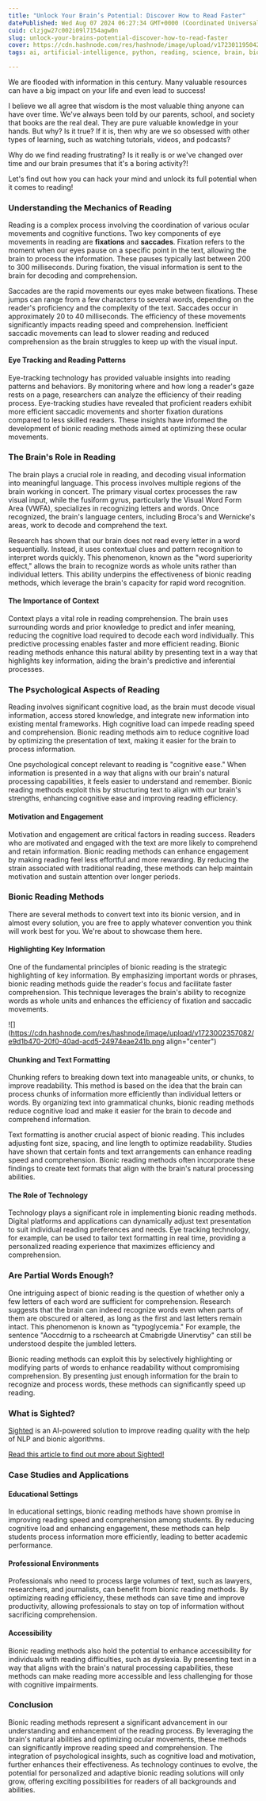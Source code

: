 ```yaml
---
title: "Unlock Your Brain’s Potential: Discover How to Read Faster"
datePublished: Wed Aug 07 2024 06:27:34 GMT+0000 (Coordinated Universal Time)
cuid: clzjgw27c002i09l7154agw0n
slug: unlock-your-brains-potential-discover-how-to-read-faster
cover: https://cdn.hashnode.com/res/hashnode/image/upload/v1723011950425/ffe1a4e6-463d-4dc6-aea6-629de80cb6dc.png
tags: ai, artificial-intelligence, python, reading, science, brain, bioinformatics, bionic, sighted

---
```


We are flooded with information in this century. Many valuable resources can have a big impact on your life and even lead to success!

I believe we all agree that wisdom is the most valuable thing anyone can have over time. We've always been told by our parents, school, and society that books are the real deal. They are pure valuable knowledge in your hands. But why? Is it true? If it is, then why are we so obsessed with other types of learning, such as watching tutorials, videos, and podcasts?

Why do we find reading frustrating? Is it really is or we've changed over time and our brain presumes that it's a boring activity?!

Let's find out how you can hack your mind and unlock its full potential when it comes to reading!

### Understanding the Mechanics of Reading

Reading is a complex process involving the coordination of various ocular movements and cognitive functions. Two key components of eye movements in reading are **fixations** and **saccades**. Fixation refers to the moment when our eyes pause on a specific point in the text, allowing the brain to process the information. These pauses typically last between 200 to 300 milliseconds. During fixation, the visual information is sent to the brain for decoding and comprehension.

Saccades are the rapid movements our eyes make between fixations. These jumps can range from a few characters to several words, depending on the reader's proficiency and the complexity of the text. Saccades occur in approximately 20 to 40 milliseconds. The efficiency of these movements significantly impacts reading speed and comprehension. Inefficient saccadic movements can lead to slower reading and reduced comprehension as the brain struggles to keep up with the visual input.

#### Eye Tracking and Reading Patterns

Eye-tracking technology has provided valuable insights into reading patterns and behaviors. By monitoring where and how long a reader's gaze rests on a page, researchers can analyze the efficiency of their reading process. Eye-tracking studies have revealed that proficient readers exhibit more efficient saccadic movements and shorter fixation durations compared to less skilled readers. These insights have informed the development of bionic reading methods aimed at optimizing these ocular movements.

### The Brain's Role in Reading

The brain plays a crucial role in reading, and decoding visual information into meaningful language. This process involves multiple regions of the brain working in concert. The primary visual cortex processes the raw visual input, while the fusiform gyrus, particularly the Visual Word Form Area (VWFA), specializes in recognizing letters and words. Once recognized, the brain's language centers, including Broca's and Wernicke's areas, work to decode and comprehend the text.

Research has shown that our brain does not read every letter in a word sequentially. Instead, it uses contextual clues and pattern recognition to interpret words quickly. This phenomenon, known as the "word superiority effect," allows the brain to recognize words as whole units rather than individual letters. This ability underpins the effectiveness of bionic reading methods, which leverage the brain's capacity for rapid word recognition.

#### The Importance of Context

Context plays a vital role in reading comprehension. The brain uses surrounding words and prior knowledge to predict and infer meaning, reducing the cognitive load required to decode each word individually. This predictive processing enables faster and more efficient reading. Bionic reading methods enhance this natural ability by presenting text in a way that highlights key information, aiding the brain's predictive and inferential processes.

### The Psychological Aspects of Reading

Reading involves significant cognitive load, as the brain must decode visual information, access stored knowledge, and integrate new information into existing mental frameworks. High cognitive load can impede reading speed and comprehension. Bionic reading methods aim to reduce cognitive load by optimizing the presentation of text, making it easier for the brain to process information.

One psychological concept relevant to reading is "cognitive ease." When information is presented in a way that aligns with our brain's natural processing capabilities, it feels easier to understand and remember. Bionic reading methods exploit this by structuring text to align with our brain's strengths, enhancing cognitive ease and improving reading efficiency.

#### Motivation and Engagement

Motivation and engagement are critical factors in reading success. Readers who are motivated and engaged with the text are more likely to comprehend and retain information. Bionic reading methods can enhance engagement by making reading feel less effortful and more rewarding. By reducing the strain associated with traditional reading, these methods can help maintain motivation and sustain attention over longer periods.

### Bionic Reading Methods

There are several methods to convert text into its bionic version, and in almost every solution, you are free to apply whatever convention you think will work best for you. We're about to showcase them here.

#### Highlighting Key Information

One of the fundamental principles of bionic reading is the strategic highlighting of key information. By emphasizing important words or phrases, bionic reading methods guide the reader's focus and facilitate faster comprehension. This technique leverages the brain's ability to recognize words as whole units and enhances the efficiency of fixation and saccadic movements.

![](https://cdn.hashnode.com/res/hashnode/image/upload/v1723002357082/e9d1b470-20f0-40ad-acd5-24974eae241b.png align="center")

#### Chunking and Text Formatting

Chunking refers to breaking down text into manageable units, or chunks, to improve readability. This method is based on the idea that the brain can process chunks of information more efficiently than individual letters or words. By organizing text into grammatical chunks, bionic reading methods reduce cognitive load and make it easier for the brain to decode and comprehend information.

Text formatting is another crucial aspect of bionic reading. This includes adjusting font size, spacing, and line length to optimize readability. Studies have shown that certain fonts and text arrangements can enhance reading speed and comprehension. Bionic reading methods often incorporate these findings to create text formats that align with the brain's natural processing abilities.

#### The Role of Technology

Technology plays a significant role in implementing bionic reading methods. Digital platforms and applications can dynamically adjust text presentation to suit individual reading preferences and needs. Eye tracking technology, for example, can be used to tailor text formatting in real time, providing a personalized reading experience that maximizes efficiency and comprehension.

### Are Partial Words Enough?

One intriguing aspect of bionic reading is the question of whether only a few letters of each word are sufficient for comprehension. Research suggests that the brain can indeed recognize words even when parts of them are obscured or altered, as long as the first and last letters remain intact. This phenomenon is known as "typoglycemia." For example, the sentence "Aoccdrnig to a rscheearch at Cmabrigde Uinervtisy" can still be understood despite the jumbled letters.

Bionic reading methods can exploit this by selectively highlighting or modifying parts of words to enhance readability without compromising comprehension. By presenting just enough information for the brain to recognize and process words, these methods can significantly speed up reading.

### What is Sighted?

[Sighted](https://sighted.vercel.app/) is an AI-powered solution to improve reading quality with the help of NLP and bionic algorithms.

[Read this article to find out more about Sighted!](https://blog.imsadra.me/sighted-read-faster-comprehend-better-with-ai#heading-useful-links)

### Case Studies and Applications

#### Educational Settings

In educational settings, bionic reading methods have shown promise in improving reading speed and comprehension among students. By reducing cognitive load and enhancing engagement, these methods can help students process information more efficiently, leading to better academic performance.

#### Professional Environments

Professionals who need to process large volumes of text, such as lawyers, researchers, and journalists, can benefit from bionic reading methods. By optimizing reading efficiency, these methods can save time and improve productivity, allowing professionals to stay on top of information without sacrificing comprehension.

#### Accessibility

Bionic reading methods also hold the potential to enhance accessibility for individuals with reading difficulties, such as dyslexia. By presenting text in a way that aligns with the brain's natural processing capabilities, these methods can make reading more accessible and less challenging for those with cognitive impairments.

### Conclusion

Bionic reading methods represent a significant advancement in our understanding and enhancement of the reading process. By leveraging the brain's natural abilities and optimizing ocular movements, these methods can significantly improve reading speed and comprehension. The integration of psychological insights, such as cognitive load and motivation, further enhances their effectiveness. As technology continues to evolve, the potential for personalized and adaptive bionic reading solutions will only grow, offering exciting possibilities for readers of all backgrounds and abilities.